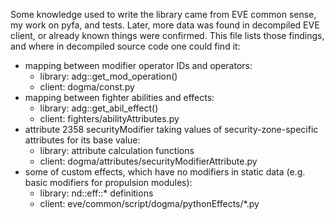 Some knowledge used to write the library came from EVE common sense, my work on pyfa, and tests. Later, more data was found in decompiled EVE client, or already known things were confirmed. This file lists those findings, and where in decompiled source code one could find it:

- mapping between modifier operator IDs and operators:
  - library: adg::get_mod_operation()
  - client: dogma/const.py
- mapping between fighter abilities and effects:
  - library: adg::get_abil_effect()
  - client: fighters/abilityAttributes.py
- attribute 2358 securityModifier taking values of security-zone-specific attributes for its base value:
  - library: attribute calculation functions
  - client: dogma/attributes/securityModifierAttribute.py
- some of custom effects, which have no modifiers in static data (e.g. basic modifiers for propulsion modules):
  - library: nd::eff::* definitions
  - client: eve/common/script/dogma/pythonEffects/*.py
